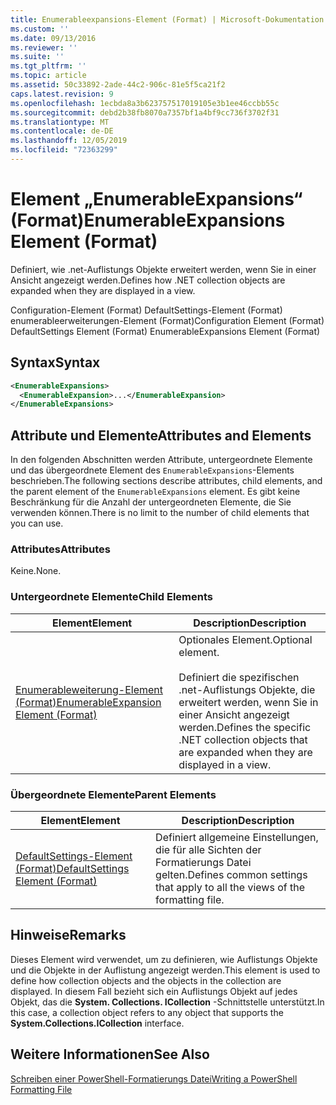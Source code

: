 ```yaml
---
title: Enumerableexpansions-Element (Format) | Microsoft-Dokumentation
ms.custom: ''
ms.date: 09/13/2016
ms.reviewer: ''
ms.suite: ''
ms.tgt_pltfrm: ''
ms.topic: article
ms.assetid: 50c33892-2ade-44c2-906c-81e5f5ca21f2
caps.latest.revision: 9
ms.openlocfilehash: 1ecbda8a3b623757517019105e3b1ee46ccbb55c
ms.sourcegitcommit: debd2b38fb8070a7357bf1a4bf9cc736f3702f31
ms.translationtype: MT
ms.contentlocale: de-DE
ms.lasthandoff: 12/05/2019
ms.locfileid: "72363299"
---
```

# <a name="enumerableexpansions-element-format"></a><span data-ttu-id="ef73f-102">Element „EnumerableExpansions“ (Format)</span><span class="sxs-lookup"><span data-stu-id="ef73f-102">EnumerableExpansions Element (Format)</span></span>

<span data-ttu-id="ef73f-103">Definiert, wie .net-Auflistungs Objekte erweitert werden, wenn Sie in einer Ansicht angezeigt werden.</span><span class="sxs-lookup"><span data-stu-id="ef73f-103">Defines how .NET collection objects are expanded when they are displayed in a view.</span></span>

<span data-ttu-id="ef73f-104">Configuration-Element (Format) DefaultSettings-Element (Format) enumerableerweiterungen-Element (Format)</span><span class="sxs-lookup"><span data-stu-id="ef73f-104">Configuration Element (Format) DefaultSettings Element (Format) EnumerableExpansions Element (Format)</span></span>

## <a name="syntax"></a><span data-ttu-id="ef73f-105">Syntax</span><span class="sxs-lookup"><span data-stu-id="ef73f-105">Syntax</span></span>

```xml
<EnumerableExpansions>
  <EnumerableExpansion>...</EnumerableExpansion>
</EnumerableExpansions>
```

## <a name="attributes-and-elements"></a><span data-ttu-id="ef73f-106">Attribute und Elemente</span><span class="sxs-lookup"><span data-stu-id="ef73f-106">Attributes and Elements</span></span>

<span data-ttu-id="ef73f-107">In den folgenden Abschnitten werden Attribute, untergeordnete Elemente und das übergeordnete Element des `EnumerableExpansions`-Elements beschrieben.</span><span class="sxs-lookup"><span data-stu-id="ef73f-107">The following sections describe attributes, child elements, and the parent element of the `EnumerableExpansions` element.</span></span> <span data-ttu-id="ef73f-108">Es gibt keine Beschränkung für die Anzahl der untergeordneten Elemente, die Sie verwenden können.</span><span class="sxs-lookup"><span data-stu-id="ef73f-108">There is no limit to the number of child elements that you can use.</span></span>

### <a name="attributes"></a><span data-ttu-id="ef73f-109">Attributes</span><span class="sxs-lookup"><span data-stu-id="ef73f-109">Attributes</span></span>

<span data-ttu-id="ef73f-110">Keine.</span><span class="sxs-lookup"><span data-stu-id="ef73f-110">None.</span></span>

### <a name="child-elements"></a><span data-ttu-id="ef73f-111">Untergeordnete Elemente</span><span class="sxs-lookup"><span data-stu-id="ef73f-111">Child Elements</span></span>

|<span data-ttu-id="ef73f-112">Element</span><span class="sxs-lookup"><span data-stu-id="ef73f-112">Element</span></span>|<span data-ttu-id="ef73f-113">Description</span><span class="sxs-lookup"><span data-stu-id="ef73f-113">Description</span></span>|
|-------------|-----------------|
|[<span data-ttu-id="ef73f-114">Enumerableweiterung-Element (Format)</span><span class="sxs-lookup"><span data-stu-id="ef73f-114">EnumerableExpansion Element (Format)</span></span>](./enumerableexpansion-element-format.md)|<span data-ttu-id="ef73f-115">Optionales Element.</span><span class="sxs-lookup"><span data-stu-id="ef73f-115">Optional element.</span></span><br /><br /> <span data-ttu-id="ef73f-116">Definiert die spezifischen .net-Auflistungs Objekte, die erweitert werden, wenn Sie in einer Ansicht angezeigt werden.</span><span class="sxs-lookup"><span data-stu-id="ef73f-116">Defines the specific .NET collection objects that are expanded when they are displayed in a view.</span></span>|

### <a name="parent-elements"></a><span data-ttu-id="ef73f-117">Übergeordnete Elemente</span><span class="sxs-lookup"><span data-stu-id="ef73f-117">Parent Elements</span></span>

|<span data-ttu-id="ef73f-118">Element</span><span class="sxs-lookup"><span data-stu-id="ef73f-118">Element</span></span>|<span data-ttu-id="ef73f-119">Description</span><span class="sxs-lookup"><span data-stu-id="ef73f-119">Description</span></span>|
|-------------|-----------------|
|[<span data-ttu-id="ef73f-120">DefaultSettings-Element (Format)</span><span class="sxs-lookup"><span data-stu-id="ef73f-120">DefaultSettings Element (Format)</span></span>](./defaultsettings-element-format.md)|<span data-ttu-id="ef73f-121">Definiert allgemeine Einstellungen, die für alle Sichten der Formatierungs Datei gelten.</span><span class="sxs-lookup"><span data-stu-id="ef73f-121">Defines common settings that apply to all the views of the formatting file.</span></span>|

## <a name="remarks"></a><span data-ttu-id="ef73f-122">Hinweise</span><span class="sxs-lookup"><span data-stu-id="ef73f-122">Remarks</span></span>

<span data-ttu-id="ef73f-123">Dieses Element wird verwendet, um zu definieren, wie Auflistungs Objekte und die Objekte in der Auflistung angezeigt werden.</span><span class="sxs-lookup"><span data-stu-id="ef73f-123">This element is used to define how collection objects and the objects in the collection are displayed.</span></span> <span data-ttu-id="ef73f-124">In diesem Fall bezieht sich ein Auflistungs Objekt auf jedes Objekt, das die **System. Collections. ICollection** -Schnittstelle unterstützt.</span><span class="sxs-lookup"><span data-stu-id="ef73f-124">In this case, a collection object refers to any object that supports the  **System.Collections.ICollection** interface.</span></span>

## <a name="see-also"></a><span data-ttu-id="ef73f-125">Weitere Informationen</span><span class="sxs-lookup"><span data-stu-id="ef73f-125">See Also</span></span>

[<span data-ttu-id="ef73f-126">Schreiben einer PowerShell-Formatierungs Datei</span><span class="sxs-lookup"><span data-stu-id="ef73f-126">Writing a PowerShell Formatting File</span></span>](./writing-a-powershell-formatting-file.md)
